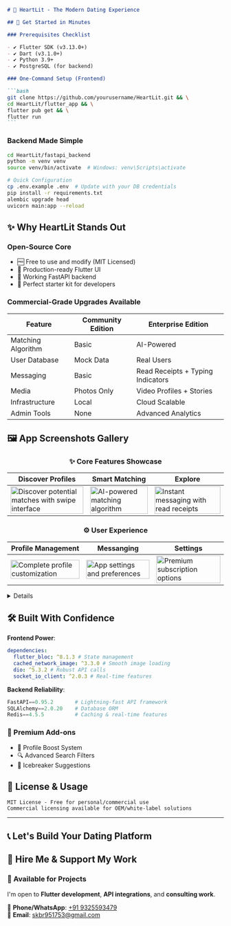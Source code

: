 ````markdown
# 💖 HeartLit - The Modern Dating Experience

## 🚀 Get Started in Minutes

### Prerequisites Checklist

- ✔️ Flutter SDK (v3.13.0+)
- ✔️ Dart (v3.1.0+)
- ✔️ Python 3.9+
- ✔️ PostgreSQL (for backend)

### One-Command Setup (Frontend)

```bash
git clone https://github.com/yourusername/HeartLit.git && \
cd HeartLit/flutter_app && \
flutter pub get && \
flutter run
```
````

### Backend Made Simple

```bash
cd HeartLit/fastapi_backend
python -m venv venv
source venv/bin/activate  # Windows: venv\Scripts\activate

# Quick Configuration
cp .env.example .env  # Update with your DB credentials
pip install -r requirements.txt
alembic upgrade head
uvicorn main:app --reload
```

## ✨ Why HeartLit Stands Out

### Open-Source Core

- 🆓 Free to use and modify (MIT Licensed)
- 📱 Production-ready Flutter UI
- 🔄 Working FastAPI backend
- 🧩 Perfect starter kit for developers

### Commercial-Grade Upgrades Available

| Feature            | Community Edition | Enterprise Edition                |
| ------------------ | ----------------- | --------------------------------- |
| Matching Algorithm | Basic             | AI-Powered                        |
| User Database      | Mock Data         | Real Users                        |
| Messaging          | Basic             | Read Receipts + Typing Indicators |
| Media              | Photos Only       | Video Profiles + Stories          |
| Infrastructure     | Local             | Cloud Scalable                    |
| Admin Tools        | None              | Advanced Analytics                |

## 🖼️ App Screenshots Gallery

<div align="center">

### ✨ Core Features Showcase

| Discover Profiles                                                                                                                                               | Smart Matching                                                                                                                                | Explore                                                                                                                                              |
| --------------------------------------------------------------------------------------------------------------------------------------------------------------- | --------------------------------------------------------------------------------------------------------------------------------------------- | ---------------------------------------------------------------------------------------------------------------------------------------------------- |
| <img src="https://github.com/user-attachments/assets/2754ad2a-d44e-4897-9222-5b9e1fd8ef73" width="100%" alt="Discover potential matches with swipe interface"/> | <img src="https://github.com/user-attachments/assets/d61b4496-9989-4668-a0d0-bc575aae3c11" width="100%" alt="AI-powered matching algorithm"/> | <img src="https://github.com/user-attachments/assets/f2a9944c-c970-4d5c-beee-d483aadde15c" width="100%" alt="Instant messaging with read receipts"/> |

### ⚙️ User Experience

| Profile Management                                                                                                                             | Messanging                                                                                                                                   | Settings                                                                                                                                     |
| ---------------------------------------------------------------------------------------------------------------------------------------------- | -------------------------------------------------------------------------------------------------------------------------------------------- | -------------------------------------------------------------------------------------------------------------------------------------------- |
| <img src="https://github.com/user-attachments/assets/39ac8aca-c7c8-4dab-933b-977d2c3c25fb" width="100%" alt="Complete profile customization"/> | <img src="https://github.com/user-attachments/assets/348be8ae-9656-4b30-b06e-9e902f0b0472" width="100%" alt="App settings and preferences"/> | <img src="https://github.com/user-attachments/assets/191e6dd8-9e3d-4227-9c86-2e61386d0a56" width="100%" alt="Premium subscription options"/> |

</div>

<details>

1. **Discover Screen**  
   ![Full Discover](https://github.com/user-attachments/assets/2754ad2a-d44e-4897-9222-5b9e1fd8ef73)

2. **Matching Interface**  
   ![Full Match](https://github.com/user-attachments/assets/d61b4496-9989-4668-a0d0-bc575aae3c11)

3. **Chat Conversation**  
   ![Full Chat](https://github.com/user-attachments/assets/f2a9944c-c970-4d5c-beee-d483aadde15c)

4. **Profile Editor**  
   ![Full Profile](https://github.com/user-attachments/assets/39ac8aca-c7c8-4dab-933b-977d2c3c25fb)

5. **Settings Panel**  
   ![Full Settings](https://github.com/user-attachments/assets/348be8ae-9656-4b30-b06e-9e902f0b0472)

6. **Premium Features**  
 ![Full Premium](https://github.com/user-attachments/assets/191e6dd8-9e3d-4227-9c86-2e61386d0a56)
</details>

## 🛠️ Built With Confidence

**Frontend Power**:

```yaml
dependencies:
  flutter_bloc: ^8.1.3 # State management
  cached_network_image: ^3.3.0 # Smooth image loading
  dio: ^5.3.2 # Robust API calls
  socket_io_client: ^2.0.3 # Real-time features
```

**Backend Reliability**:

```python
FastAPI==0.95.2       # Lightning-fast API framework
SQLAlchemy==2.0.20    # Database ORM
Redis==4.5.5          # Caching & real-time features
```

### 🚀 Premium Add-ons

- 💎 Profile Boost System
- 🔍 Advanced Search Filters
- 💌 Icebreaker Suggestions

## 📜 License & Usage

```text
MIT License - Free for personal/commercial use
Commercial licensing available for OEM/white-label solutions
```

---

## 📞 Let's Build Your Dating Platform

## 💼 Hire Me & Support My Work

### 🤝 Available for Projects

I'm open to **Flutter development**, **API integrations**, and **consulting work**.

📱 **Phone/WhatsApp**: [+91 9325593479](https://wa.me/919325593479)  
📧 **Email**: [skbr951753@gmail.com](mailto:skbr951753@gmail.com)
